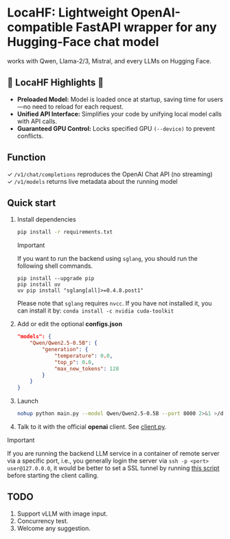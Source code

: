 # LocaHF: Lightweight OpenAI-compatible FastAPI wrapper for any Hugging-Face chat model
works with Qwen, Llama-2/3, Mistral, and every LLMs on Hugging Face.

🚀 LocaHF Highlights 🚀
----------
* **Preloaded Model:** Model is loaded once at startup, saving time for users—no need to reload for each request.
* **Unified API Interface:** Simplifies your code by unifying local model calls with API calls.
* **Guaranteed GPU Control:** Locks specified GPU `(--device)` to prevent conflicts.


Function
----------
✓ `/v1/chat/completions` reproduces the OpenAI Chat API (no streaming)  
✓ `/v1/models` returns live metadata about the running model  

Quick start
-----------
1.  Install dependencies

    ```bash
    pip install -r requirements.txt
    ```
    > [!IMPORTANT]
    > If you want to run the backend using `sglang`, you should run the following shell commands.
    > ```shell
    > pip install --upgrade pip
    > pip install uv
    > uv pip install "sglang[all]>=0.4.8.post1" 
    > ```
    > Please note that `sglang` requires `nvcc`. If you have not installed it, you can install it by:
    > `conda install -c nvidia cuda-toolkit`

2.  Add or edit the optional **configs.json**

    ```json
    "models": {
        "Qwen/Qwen2.5-0.5B": {
            "generation": {
                "temperature": 0.0,
                "top_p": 0.0,
                "max_new_tokens": 128
            }
        }
    }
    ```

3.  Launch
    ```bash
    nohup python main.py --model Qwen/Qwen2.5-0.5B --port 8000 2>&1 >/dev/null &
    ```

4.  Talk to it with the official **openai** client. See [client.py](./client.py).

> [!IMPORTANT]
> If you are running the backend LLM service in a container of remote server via a specific port, i.e., you generally login the server via `ssh -p <port> user@127.0.0.0`, it would be better to set a SSL tunnel by running [this script](./init-ssh-tunnel-on-client.sh) before starting the client calling.

TODO
-----------
1. Support vLLM with image input.
2. Concurrency test.
3. Welcome any suggestion.
